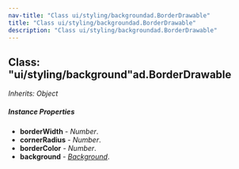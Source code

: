 ```yaml
---
nav-title: "Class ui/styling/backgroundad.BorderDrawable"
title: "Class ui/styling/backgroundad.BorderDrawable"
description: "Class ui/styling/backgroundad.BorderDrawable"
---
```

## Class: "ui/styling/background"ad.BorderDrawable  
_Inherits:_ _Object_

##### Instance Properties
 - **borderWidth** - _Number_.
 - **cornerRadius** - _Number_.
 - **borderColor** - _Number_.
 - **background** - [_Background_](../../../../ui/styling/background/Background.md).